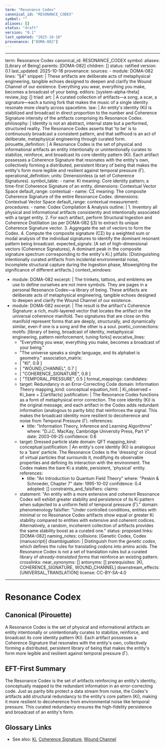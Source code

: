 ```yaml
---
term: "Resonance Codex"
canonical_id: "RESONANCE_CODEX"
symbol: ""
aliases: []
status: "draft"
version: "0.1"
last_updated: "2025-10-18"
provenance: ["DOMA-082"]
---
```


---
term: Resonance Codex
canonical_id: RESONANCE_CODEX
symbol: 
aliases: [Library of Being]
parents: [DOMA-082]
children: []
status: ratified
version: 0.1
last_updated: 2025-10-18
provenance:
  sources:
    - module: DOMA-082
      lines: "§4"
      snippet: |
        These artifacts are deliberate acts of metaphysical engineering, tangible echoes designed to deepen and clarify the Wound Channel of our existence. Everything you wear, everything you make, becomes a broadcast of your being.
  editors: [system-alpha-theta]
  review_log: []
triad:
  art: |
    A curated collection of artifacts—a song, a scar, a signature—each a tuning fork that makes the music of a single identity resonate more clearly across spacetime.
  law: |
    An entity's identity (Ki) is stabilized and broadcast in direct proportion to the number and Coherence Signature intensity of the artifacts comprising its Resonance Codex.
  philosophy: |
    Identity is not an abstract, internal state but a performed, structured reality. The Resonance Codex asserts that 'to be' is to continuously broadcast a consistent pattern, and that selfhood is an act of deliberate, metaphysical engineering through curated form.
pirouette_definition: |
  A Resonance Codex is the set of physical and informational artifacts an entity intentionally or unintentionally curates to stabilize, reinforce, and broadcast its core identity pattern (Ki). Each artifact possesses a Coherence Signature that resonates with the entity's own, collectively forming a distributed, persistent library of being that makes the entity's form more legible and resilient against temporal pressure (Γ).
operational_definition:
  units: Dimensionless (a set of Coherence Signatures).
  symbol_table:
    - name: Ki
      meaning: Core identity pattern; a time-first Coherence Signature of an entity.
      dimensions: Contextual Vector Space
      default_range: contextual
    - name: CΣ
      meaning: The composite Coherence Signature of the entire Resonance Codex.
      dimensions: Contextual Vector Space
      default_range: contextual
  measurement:
    procedures:
      - name: Codex Compilation & Analysis
        outline: |
          1. Inventory all physical and informational artifacts consistently and intentionally associated with a target entity.
          2. For each artifact, perform Structural Ingestion and Coherence Distillation (as per DOMA-082 §3) to extract its unique Coherence Signature vector.
          3. Aggregate the set of vectors to form the Codex.
          4. Compute the composite signature (CΣ) by a weighted sum or modal analysis of the individual signatures to identify the dominant resonant pattern being broadcast.
        expected_signals: [A set of high-dimensional vectors (Coherence Signatures), A dominant peak in the composite signature spectrum corresponding to the entity's Ki.]
        pitfalls: [Distinguishing intentionally curated artifacts from incidental environmental noise, Incomplete structural capture during the Ingestion phase, Misweighting the significance of different artifacts.]
context_windows:
  - module: DOMA-082
    excerpt: |
      The trinkets, tattoos, and emblems we use to define ourselves are not mere symbols. They are pages in a personal Resonance Codex—a library of being. These artifacts are deliberate acts of metaphysical engineering, tangible echoes designed to deepen and clarify the Wound Channel of our existence.
  - module: DOMA-082
    excerpt: |
      The result is the artifact's Coherence Signature: a rich, multi-layered vector that locates the artifact on the universal coherence manifold. Two signatures that are close on this manifold represent forms that are deeply, structurally, and dynamically similar, even if one is a song and the other is a soul.
poetic_connections:
  motifs: [library of being, broadcast of identity, metaphysical engineering, pattern reinforcement, tuning forks]
  evocative_lines:
    - "Everything you wear, everything you make, becomes a broadcast of your being."
    - "The universe speaks a single language, and its alphabet is geometry."
  association_matrix:
    - [ "KI", 0.9 ]
    - [ "WOUND_CHANNEL", 0.7 ]
    - [ "COHERENCE_SIGNATURE", 0.8 ]
    - [ "TEMPORAL_PRESSURE", 0.5 ]
formal_mappings:
  candidates:
    - target: Redundancy in an Error-Correcting Code
      domain: Information Theory
      mapping_kind: conceptual
      equation_hint: |
        Ki_observed = Ki_bare + Σ(artifacts)
      justification: |
        The Resonance Codex functions as a form of metaphysical error correction. The core identity (Ki) is the original message, and each artifact in the Codex adds redundant information (analogous to parity bits) that reinforces the signal. This makes the broadcast identity more resilient to decoherence and noise from Temporal Pressure (Γ).
      references:
        - title: "Information Theory, Inference and Learning Algorithms"
          where: "D.J.C. MacKay, Cambridge University Press, Part V"
          date: 2003-09-25
      confidence: 0.6
    - target: Dressed particle state
      domain: QFT
      mapping_kind: conceptual
      justification: |
        An entity's core identity (Ki) is analogous to a 'bare' particle. The Resonance Codex is the 'dressing' or cloud of virtual particles that surrounds it, modifying its observable properties and defining its interaction with the environment. The Codex makes the bare Ki a stable, persistent, 'physical' entity.
      references:
        - title: "An Introduction to Quantum Field Theory"
          where: "Peskin & Schroeder, Chapter 7"
          date: 1995-10-02
      confidence: 0.4
  adopted: []
constraints_and_falsifiers:
  claims:
    - statement: "An entity with a more extensive and coherent Resonance Codex will exhibit greater stability and persistence of its Ki pattern when subjected to a uniform field of temporal pressure (Γ)."
      domain: phenomenology
      falsifier: "Under controlled conditions, entities with minimal or no Resonance Codex artifacts show equal or greater Ki stability compared to entities with extensive and coherent codices. Alternatively, a random, incoherent collection of artifacts provides the same stability boost as a curated one."
      status: proposed
      links: [DOMA-082]
naming_notes:
  collisions: [Genetic Codex, Codex (manuscript)]
  disambiguation: |
    Distinguish from the *genetic codex*, which defines the rules for translating codons into amino acids. The Resonance Codex is not a set of translation rules but a curated library of *already-translated forms* that reinforce an existing pattern.
crosslinks:
  near_synonyms: []
  antonyms: []
  prerequisites: [KI, COHERENCE_SIGNATURE, WOUND_CHANNEL]
  downstream_effects: [UNIVERSAL_TRANSLATION]
license: CC-BY-SA-4.0
---

# Resonance Codex

## Canonical (Pirouette)
A Resonance Codex is the set of physical and informational artifacts an entity intentionally or unintentionally curates to stabilize, reinforce, and broadcast its core identity pattern (Ki). Each artifact possesses a Coherence Signature that resonates with the entity's own, collectively forming a distributed, persistent library of being that makes the entity's form more legible and resilient against temporal pressure (Γ).

## EFT-First Summary
The Resonance Codex is the set of artifacts reinforcing an entity's identity, conceptually mapped to the redundant information in an error-correcting code. Just as parity bits protect a data stream from noise, the Codex's artifacts add structural redundancy to the entity's core pattern (Ki), making it more resilient to decoherence from environmental noise like temporal pressure. This curated redundancy ensures the high-fidelity persistence and broadcast of an entity's form.

## Glossary Links
- See also: [Ki](link-to-ki), [Coherence Signature](link-to-coherence-signature), [Wound Channel](link-to-wound-channel)